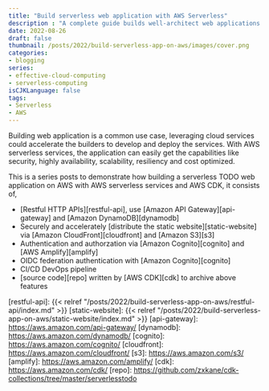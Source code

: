 ```yaml
---
title: "Build serverless web application with AWS Serverless"
description : "A complete guide builds well-architect web applications with AWS serverless"
date: 2022-08-26
draft: false
thumbnail: /posts/2022/build-serverless-app-on-aws/images/cover.png
categories:
- blogging
series:
- effective-cloud-computing
- serverless-computing
isCJKLanguage: false
tags:
- Serverless
- AWS
---
```


Building web application is a common use case, leveraging cloud services could accelerate
the builders to develop and deploy the services. With AWS serverless services, 
the application can easily get the capabilities like security, highly availability, 
scalability, resiliency and cost optimized.

<!--more-->

This is a series posts to demonstrate how building a serverless TODO web application on AWS with 
AWS serverless services and AWS CDK, it consists of,

- [Restful HTTP APIs][restful-api], use [Amazon API Gateway][api-gateway] and [Amazon DynamoDB][dynamodb]
- Securely and accelerately [distribute the static website][static-website] via [Amazon CloudFront][cloudfront] and [Amazon S3][s3]
- Authentication and authorzation via [Amazon Cognito][cognito] and [AWS Amplify][amplify]
- OIDC federation authentication with [Amazon Cognito][cognito]
- CI/CD DevOps pipeline
- [source code][repo] written by [AWS CDK][cdk] to archive above features

[restful-api]: {{< relref "/posts/2022/build-serverless-app-on-aws/restful-api/index.md" >}}
[static-website]: {{< relref "/posts/2022/build-serverless-app-on-aws/static-website/index.md" >}}
[api-gateway]: https://aws.amazon.com/api-gateway/
[dynamodb]: https://aws.amazon.com/dynamodb/
[cognito]: https://aws.amazon.com/cognito/
[cloudfront]: https://aws.amazon.com/cloudfront/
[s3]: https://aws.amazon.com/s3/
[amplify]: https://aws.amazon.com/amplify/
[cdk]: https://aws.amazon.com/cdk/
[repo]: https://github.com/zxkane/cdk-collections/tree/master/serverlesstodo